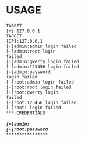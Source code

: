 # USAGE

<code>TARGET</code><br/>
<code>[+] 127.0.0.1</code><br/>
<code>TARGET</code><br/>
<code>[IP]:127.0.0.1</code></code><br/>
<code>[-]admin:admin login failed</code><br/>
<code>[-]admin:root login failed</code><br/>
<code>[-]admin:qwerty login failed</code><br/>
<code>[-]admin:123456 login failed</code><br/>
<code>[-]admin:password login failed</code><br/>
<code>[-]root:admin login failed</code><br/>
<code>[-]root:root login failed</code><br/>
<code>[-]root:qwerty login failed</code><br/>
<code>[-]root:123456 login failed</code><br/>
<code>[-]root: login failed</code><br/>
<code>*** CREDENTIALS ***</code><br/>
<code>[+]admin:  </code><br/>
<code>[+]root:password</code><br/>
<code>*******************</code>
